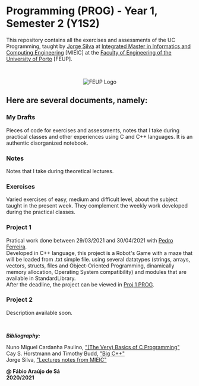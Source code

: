 # Programming (PROG) - Year 1, Semester 2 (Y1S2)

This repository contains all the exercises and assessments of the UC Programming, taught by [Jorge Silva](https://sigarra.up.pt/feup/pt/FUNC_GERAL.FORMVIEW?p_codigo=208785) at [Integrated Master in Informatics and Computing Engineering](https://sigarra.up.pt/feup/pt/cur_geral.cur_view?pv_curso_id=742) [MIEIC] at the [Faculty of Engineering of the University of Porto](https://sigarra.up.pt/feup/pt/web_page.Inicial) [FEUP]. <br/>

<br/>
<p align="center">
  <img 
      title = "FEUP logo"
      src = "https://encrypted-tbn0.gstatic.com/images?q=tbn:ANd9GcSnuoFGCRahdY0QX5gCJpTnHF29LV_TFPaoNQ&usqp=CAU" 
      alt = "FEUP Logo" 
    />
</p>

## Here are several documents, namely:

### My Drafts <br/>
Pieces of code for exercises and assessments, notes that I take during practical classes and other experiences using C and C++ languages. It is an authentic disorganized notebook. <br/>

### Notes
Notes that I take during theoretical lectures.<br/>

### Exercises
Varied exercises of easy, medium and difficult level, about the subject taught in the present week. They complement the weekly work developed during the practical classes. <br/>

### Project 1
Pratical work done between 29/03/2021 and 30/04/2021 with [Pedro Ferreira](https://github.com/Pedro-PFerreira). <br>
Developed in C++ language, this project is a Robot's Game with a maze that will be loaded from .txt simple file. using several datatypes (strings, arrays, vectors, structs, files and Object-Oriented Programming, dinamically memory allocation, Operating System compatibility) and modules that are available in StandardLibrary. <br>
After the deadline, the project can be viewed in [Proj 1 PROG](https://github.com/Fabio-A-Sa/Proj_PROG). <br/>

### Project 2
Description available soon. <br/>

<br>

***Bibliography:*** 

Nuno Miguel Cardanha Paulino, ["(The Very) Basics of C Programming"](https://paginas.fe.up.pt/~nmcp/basicsofC_v065.pdf) <br>
Cay S. Horstmann and Timothy Budd, ["Big C++"](https://horstmann.com/bigcpp/bigcpp1.html) <br>
Jorge Silva, ["Lectures notes from MIEIC"](https://github.com/Fabio-A-Sa/Y1S2-Programming/blob/main/Notes/Notebook.pdf)

**@ Fábio Araújo de Sá** <br/>
**2020/2021**
